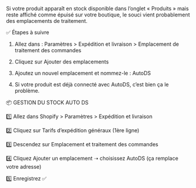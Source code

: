 Si votre produit apparaît en stock disponible dans l’onglet « Produits » mais reste affiché comme épuisé sur votre boutique, le souci vient probablement des emplacements de traitement.

✅ Étapes à suivre
1.	Allez dans :
Paramètres > Expédition et livraison > Emplacement de traitement des commandes

3.	Cliquez sur Ajouter des emplacements
4.	Ajoutez un nouvel emplacement et nommez-le : AutoDS
5.	Si votre produit est déjà connecté avec AutoDS, c’est bien ça le problème.

📦 GESTION DU STOCK AUTO DS

1️⃣ Allez dans Shopify > Paramètres > Expédition et livraison

2️⃣ Cliquez sur Tarifs d’expédition généraux (1ère ligne)

3️⃣ Descendez sur Emplacement et traitement des commandes

4️⃣ Cliquez Ajouter un emplacement ➝ choisissez AutoDS (ça remplace votre adresse)

5️⃣ Enregistrez ✅
